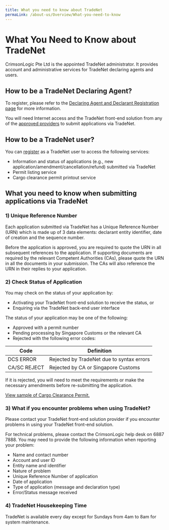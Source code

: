 ```yaml
---
title: What you need to know about TradeNet
permaLink: /about-us/Overview/What-you-need-to-know
---
```


# What You Need to Know about TradeNet

CrimsonLogic Pte Ltd is the appointed TradeNet administrator. It provides account and administrative services for TradeNet declaring agents and users.

## How to be a TradeNet Declaring Agent?

To register, please refer to the  [Declaring Agent and Declarant Registration page](https://www.customs.gov.sg/businesses/registering-to-trade/registration-procedures/register-as-declaring-agent-or-declarant) for more information.

You will need Internet access and the TradeNet front-end solution from any of the  [approved providers](https://www.customs.gov.sg/about-us/national-single-window/tradenet/tradenet-front-end-solution-providers) to submit applications via TradeNet.

## How to be a TradeNet user?

You can  [register](https://www.ntp.gov.sg/public/government-services)  as a TradeNet user to access the following services:

-   Information and status of applications (e.g., new application/amendment/cancellation/refund) submitted via TradeNet
-   Permit listing service
-   Cargo clearance permit printout service

## What you need to know when submitting applications via TradeNet

### 1) Unique Reference Number

Each application submitted via TradeNet has a Unique Reference Number (URN) which is made up of 3 data elements: declarant entity identifier, date of creation and the sequence number.

Before the application is approved, you are required to quote the URN in all subsequent references to the application. If supporting documents are required by the relevant Competent Authorities (CAs), please quote the URN in all the documents in your submission. The CAs will also reference the URN in their replies to your application.

### 2) Check Status of Application

You may check on the status of your application by:

-   Activating your TradeNet front-end solution to receive the status, or
-   Enquiring via the TradeNet back-end user interface

The status of your application may be one of the following:

-   Approved with a permit number
-   Pending processing by Singapore Customs or the relevant CA
-   Rejected with the following error codes:

|Code|Definition  |
|--|--|
|  DCS ERROR| Rejected by TradeNet due to syntax errors |
| CA/SC REJECT | Rejected by CA or Singapore Customs |

If it is rejected, you will need to meet the requirements or make the necessary amendments before re-submitting the application.

[View sample of Cargo Clearance Permit.](https://www.customs.gov.sg/-/media/cus/files/about-us/national-single-window/sampleccporiginal.pdf?la=en&hash=95DDF4447D87B2155B03BE251D86C1C2E08727E8)

### 3) What if you encounter problems when using TradeNet?

Please contact your TradeNet front-end solution provider if you encounter problems in using your TradeNet front-end solution.

For technical problems, please contact the CrimsonLogic help desk on 6887 7888. You may need to provide the following information when reporting your problem:

-   Name and contact number
-   Account and user ID
-   Entity name and identifier
-   Nature of problem
-   Unique Reference Number of application
-   Date of application
-   Type of application (message and declaration type)
-   Error/Status message received

### 4) TradeNet Housekeeping Time

TradeNet is available every day except for Sundays from 4am to 8am for system maintenance.
